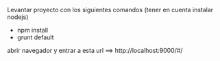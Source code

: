 Levantar proyecto con los siguientes comandos (tener en cuenta instalar nodejs) 

- npm install
- grunt default

abrir navegador y entrar a esta url  ==> http://localhost:9000/#/
